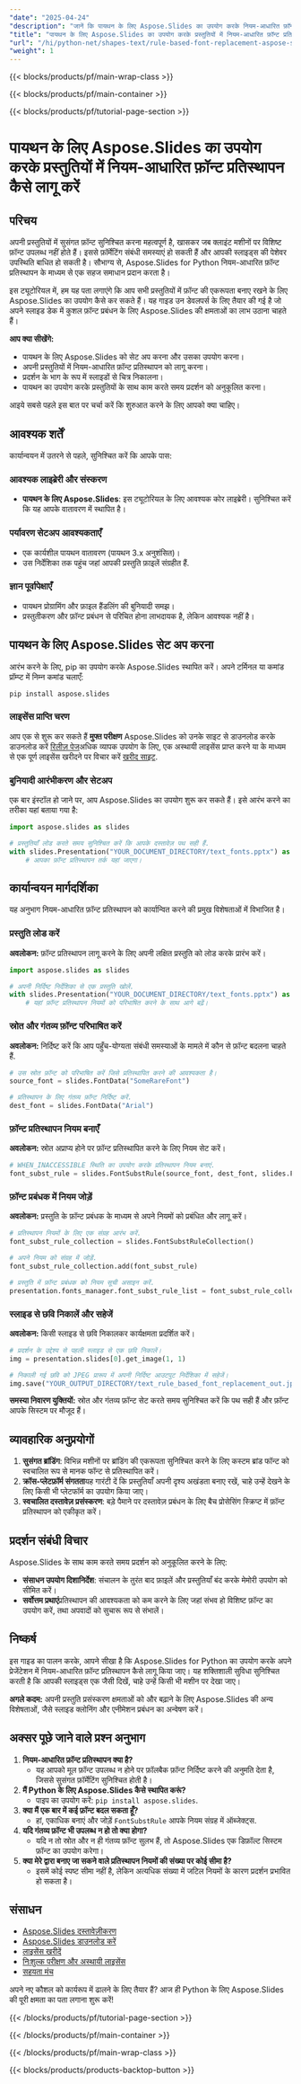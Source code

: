```yaml
---
"date": "2025-04-24"
"description": "जानें कि पायथन के लिए Aspose.Slides का उपयोग करके नियम-आधारित फ़ॉन्ट प्रतिस्थापन के साथ प्रस्तुतियों में फ़ॉन्ट की एकरूपता कैसे सुनिश्चित करें। सहज फ़ॉन्ट प्रबंधन समाधान चाहने वाले डेवलपर्स के लिए बिल्कुल सही।"
"title": "पायथन के लिए Aspose.Slides का उपयोग करके प्रस्तुतियों में नियम-आधारित फ़ॉन्ट प्रतिस्थापन कैसे लागू करें"
"url": "/hi/python-net/shapes-text/rule-based-font-replacement-aspose-slides-python/"
"weight": 1
---
```


{{< blocks/products/pf/main-wrap-class >}}

{{< blocks/products/pf/main-container >}}

{{< blocks/products/pf/tutorial-page-section >}}
# पायथन के लिए Aspose.Slides का उपयोग करके प्रस्तुतियों में नियम-आधारित फ़ॉन्ट प्रतिस्थापन कैसे लागू करें

## परिचय

अपनी प्रस्तुतियों में सुसंगत फ़ॉन्ट सुनिश्चित करना महत्वपूर्ण है, खासकर जब क्लाइंट मशीनों पर विशिष्ट फ़ॉन्ट उपलब्ध नहीं होते हैं। इससे फ़ॉर्मेटिंग संबंधी समस्याएं हो सकती हैं और आपकी स्लाइड्स की पेशेवर उपस्थिति बाधित हो सकती है। सौभाग्य से, Aspose.Slides for Python नियम-आधारित फ़ॉन्ट प्रतिस्थापन के माध्यम से एक सहज समाधान प्रदान करता है।

इस ट्यूटोरियल में, हम यह पता लगाएंगे कि आप सभी प्रस्तुतियों में फ़ॉन्ट की एकरूपता बनाए रखने के लिए Aspose.Slides का उपयोग कैसे कर सकते हैं। यह गाइड उन डेवलपर्स के लिए तैयार की गई है जो अपने स्लाइड डेक में कुशल फ़ॉन्ट प्रबंधन के लिए Aspose.Slides की क्षमताओं का लाभ उठाना चाहते हैं।

**आप क्या सीखेंगे:**
- पायथन के लिए Aspose.Slides को सेट अप करना और उसका उपयोग करना।
- अपनी प्रस्तुतियों में नियम-आधारित फ़ॉन्ट प्रतिस्थापन को लागू करना।
- प्रदर्शन के भाग के रूप में स्लाइडों से चित्र निकालना।
- पायथन का उपयोग करके प्रस्तुतियों के साथ काम करते समय प्रदर्शन को अनुकूलित करना।

आइये सबसे पहले इस बात पर चर्चा करें कि शुरुआत करने के लिए आपको क्या चाहिए।

## आवश्यक शर्तें

कार्यान्वयन में उतरने से पहले, सुनिश्चित करें कि आपके पास:

### आवश्यक लाइब्रेरी और संस्करण
- **पायथन के लिए Aspose.Slides**: इस ट्यूटोरियल के लिए आवश्यक कोर लाइब्रेरी। सुनिश्चित करें कि यह आपके वातावरण में स्थापित है।
  
### पर्यावरण सेटअप आवश्यकताएँ
- एक कार्यशील पायथन वातावरण (पायथन 3.x अनुशंसित)।
- उस निर्देशिका तक पहुंच जहां आपकी प्रस्तुति फ़ाइलें संग्रहीत हैं.

### ज्ञान पूर्वापेक्षाएँ
- पायथन प्रोग्रामिंग और फ़ाइल हैंडलिंग की बुनियादी समझ।
- प्रस्तुतीकरण और फ़ॉन्ट प्रबंधन से परिचित होना लाभदायक है, लेकिन आवश्यक नहीं है।

## पायथन के लिए Aspose.Slides सेट अप करना

आरंभ करने के लिए, pip का उपयोग करके Aspose.Slides स्थापित करें। अपने टर्मिनल या कमांड प्रॉम्प्ट में निम्न कमांड चलाएँ:

```bash
pip install aspose.slides
```

### लाइसेंस प्राप्ति चरण

आप एक से शुरू कर सकते हैं **मुफ्त परीक्षण** Aspose.Slides को उनके साइट से डाउनलोड करके डाउनलोड करें [रिलीज़ पेज](https://releases.aspose.com/slides/python-net/)अधिक व्यापक उपयोग के लिए, एक अस्थायी लाइसेंस प्राप्त करने या के माध्यम से एक पूर्ण लाइसेंस खरीदने पर विचार करें [खरीद साइट](https://purchase.aspose.com/buy).

### बुनियादी आरंभीकरण और सेटअप

एक बार इंस्टॉल हो जाने पर, आप Aspose.Slides का उपयोग शुरू कर सकते हैं। इसे आरंभ करने का तरीका यहां बताया गया है:

```python
import aspose.slides as slides

# प्रस्तुतियाँ लोड करते समय सुनिश्चित करें कि आपके दस्तावेज़ पथ सही हैं.
with slides.Presentation("YOUR_DOCUMENT_DIRECTORY/text_fonts.pptx") as presentation:
    # आपका फ़ॉन्ट प्रतिस्थापन तर्क यहां जाएगा।
```

## कार्यान्वयन मार्गदर्शिका

यह अनुभाग नियम-आधारित फ़ॉन्ट प्रतिस्थापन को कार्यान्वित करने की प्रमुख विशेषताओं में विभाजित है।

### प्रस्तुति लोड करें

**अवलोकन:** फ़ॉन्ट प्रतिस्थापन लागू करने के लिए अपनी लक्षित प्रस्तुति को लोड करके प्रारंभ करें।

```python
import aspose.slides as slides

# अपनी निर्दिष्ट निर्देशिका से एक प्रस्तुति खोलें.
with slides.Presentation("YOUR_DOCUMENT_DIRECTORY/text_fonts.pptx") as presentation:
    # यहां फ़ॉन्ट प्रतिस्थापन नियमों को परिभाषित करने के साथ आगे बढ़ें।
```

### स्रोत और गंतव्य फ़ॉन्ट परिभाषित करें

**अवलोकन:** निर्दिष्ट करें कि आप पहुँच-योग्यता संबंधी समस्याओं के मामले में कौन से फ़ॉन्ट बदलना चाहते हैं.

```python
# उस स्रोत फ़ॉन्ट को परिभाषित करें जिसे प्रतिस्थापित करने की आवश्यकता है।
source_font = slides.FontData("SomeRareFont")

# प्रतिस्थापन के लिए गंतव्य फ़ॉन्ट निर्दिष्ट करें.
dest_font = slides.FontData("Arial")
```

### फ़ॉन्ट प्रतिस्थापन नियम बनाएँ

**अवलोकन:** स्रोत अप्राप्य होने पर फ़ॉन्ट प्रतिस्थापित करने के लिए नियम सेट करें।

```python
# WHEN_INACCESSIBLE स्थिति का उपयोग करके प्रतिस्थापन नियम बनाएं.
font_subst_rule = slides.FontSubstRule(source_font, dest_font, slides.FontSubstCondition.WHEN_INACCESSIBLE)
```

### फ़ॉन्ट प्रबंधक में नियम जोड़ें

**अवलोकन:** प्रस्तुति के फ़ॉन्ट प्रबंधक के माध्यम से अपने नियमों को प्रबंधित और लागू करें।

```python
# प्रतिस्थापन नियमों के लिए एक संग्रह आरंभ करें.
font_subst_rule_collection = slides.FontSubstRuleCollection()

# अपने नियम को संग्रह में जोड़ें.
font_subst_rule_collection.add(font_subst_rule)

# प्रस्तुति में फ़ॉन्ट प्रबंधक को नियम सूची असाइन करें.
presentation.fonts_manager.font_subst_rule_list = font_subst_rule_collection
```

### स्लाइड से छवि निकालें और सहेजें

**अवलोकन:** किसी स्लाइड से छवि निकालकर कार्यक्षमता प्रदर्शित करें।

```python
# प्रदर्शन के उद्देश्य से पहली स्लाइड से एक छवि निकालें।
img = presentation.slides[0].get_image(1, 1)

# निकाली गई छवि को JPEG प्रारूप में अपनी निर्दिष्ट आउटपुट निर्देशिका में सहेजें।
img.save("YOUR_OUTPUT_DIRECTORY/text_rule_based_font_replacement_out.jpg", slides.ImageFormat.JPEG)
```

**समस्या निवारण युक्तियों:** स्रोत और गंतव्य फ़ॉन्ट सेट करते समय सुनिश्चित करें कि पथ सही हैं और फ़ॉन्ट आपके सिस्टम पर मौजूद हैं।

## व्यावहारिक अनुप्रयोगों

1. **सुसंगत ब्रांडिंग**: विभिन्न मशीनों पर ब्रांडिंग की एकरूपता सुनिश्चित करने के लिए कस्टम ब्रांड फॉन्ट को स्वचालित रूप से मानक फॉन्ट से प्रतिस्थापित करें।
2. **क्रॉस-प्लेटफ़ॉर्म संगतता**यह गारंटी दें कि प्रस्तुतियाँ अपनी दृश्य अखंडता बनाए रखें, चाहे उन्हें देखने के लिए किसी भी प्लेटफॉर्म का उपयोग किया जाए।
3. **स्वचालित दस्तावेज़ प्रसंस्करण**: बड़े पैमाने पर दस्तावेज़ प्रबंधन के लिए बैच प्रोसेसिंग स्क्रिप्ट में फ़ॉन्ट प्रतिस्थापन को एकीकृत करें।

## प्रदर्शन संबंधी विचार

Aspose.Slides के साथ काम करते समय प्रदर्शन को अनुकूलित करने के लिए:
- **संसाधन उपयोग दिशानिर्देश**: संचालन के तुरंत बाद फ़ाइलें और प्रस्तुतियाँ बंद करके मेमोरी उपयोग को सीमित करें।
- **सर्वोत्तम प्रथाएं**प्रतिस्थापन की आवश्यकता को कम करने के लिए जहां संभव हो विशिष्ट फ़ॉन्ट का उपयोग करें, तथा अपवादों को सुचारू रूप से संभालें।

## निष्कर्ष

इस गाइड का पालन करके, आपने सीखा है कि Aspose.Slides for Python का उपयोग करके अपने प्रेजेंटेशन में नियम-आधारित फ़ॉन्ट प्रतिस्थापन कैसे लागू किया जाए। यह शक्तिशाली सुविधा सुनिश्चित करती है कि आपकी स्लाइड्स एक जैसी दिखें, चाहे उन्हें किसी भी मशीन पर देखा जाए।

**अगले कदम:** अपनी प्रस्तुति प्रसंस्करण क्षमताओं को और बढ़ाने के लिए Aspose.Slides की अन्य विशेषताओं, जैसे स्लाइड क्लोनिंग और एनीमेशन प्रबंधन का अन्वेषण करें।

## अक्सर पूछे जाने वाले प्रश्न अनुभाग

1. **नियम-आधारित फ़ॉन्ट प्रतिस्थापन क्या है?**
   - यह आपको मूल फ़ॉन्ट उपलब्ध न होने पर फ़ॉलबैक फ़ॉन्ट निर्दिष्ट करने की अनुमति देता है, जिससे सुसंगत फ़ॉर्मेटिंग सुनिश्चित होती है।
2. **मैं Python के लिए Aspose.Slides कैसे स्थापित करूं?**
   - पाइप का उपयोग करें: `pip install aspose.slides`.
3. **क्या मैं एक बार में कई फ़ॉन्ट बदल सकता हूँ?**
   - हां, एकाधिक बनाएं और जोड़ें `FontSubstRule` आपके नियम संग्रह में ऑब्जेक्ट्स.
4. **यदि गंतव्य फ़ॉन्ट भी उपलब्ध न हो तो क्या होगा?**
   - यदि न तो स्रोत और न ही गंतव्य फ़ॉन्ट सुलभ हैं, तो Aspose.Slides एक डिफ़ॉल्ट सिस्टम फ़ॉन्ट का उपयोग करेगा।
5. **क्या मेरे द्वारा बनाए जा सकने वाले प्रतिस्थापन नियमों की संख्या पर कोई सीमा है?**
   - इसमें कोई स्पष्ट सीमा नहीं है, लेकिन अत्यधिक संख्या में जटिल नियमों के कारण प्रदर्शन प्रभावित हो सकता है।

## संसाधन
- [Aspose.Slides दस्तावेज़ीकरण](https://reference.aspose.com/slides/python-net/)
- [Aspose.Slides डाउनलोड करें](https://releases.aspose.com/slides/python-net/)
- [लाइसेंस खरीदें](https://purchase.aspose.com/buy)
- [निःशुल्क परीक्षण और अस्थायी लाइसेंस](https://releases.aspose.com/slides/python-net/)
- [सहयता मंच](https://forum.aspose.com/c/slides/11)

अपने नए कौशल को कार्यरूप में ढालने के लिए तैयार हैं? आज ही Python के लिए Aspose.Slides की पूरी क्षमता का पता लगाना शुरू करें!

{{< /blocks/products/pf/tutorial-page-section >}}

{{< /blocks/products/pf/main-container >}}

{{< /blocks/products/pf/main-wrap-class >}}

{{< blocks/products/products-backtop-button >}}